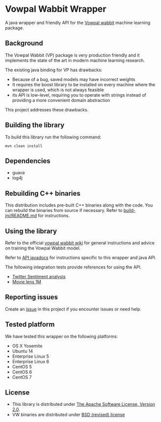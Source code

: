 Vowpal Wabbit Wrapper
====================
 
A java wrapper and friendly API for the [Vowpal wabbit](https://github.com/JohnLangford/vowpal_wabbit/wiki) machine learning package.
 
Background
----------
 
 
The Vowpal Wabbit (VP) package is very production friendly and it implements the state of the art in modern machine learning research.
 
The existing java binding for VP has drawbacks:
 
 - Because of a bug, saved models may have incorrect weights
 - It requires the boost library to be installed on every machine where the wrapper is used, which is not always feasible
 - its API is  low-level, requiring you to operate with strings instead of providing a more convenient domain abstraction
 
This project addresses these drawbacks.
 
Building the library
-----
 
To build this library run the following command:
 
```
mvn clean install
```
 
Dependencies
------------
 - guava
 - log4j
 
Rebuilding C++ binaries
----------------
 
This distribution includes pre-built C++ binaries along with the code.
You can rebuild the binaries from source if necessary. Refer to [build-jni/README.md](build-jni/README.md) for instructions.
 
 
Using the library
------
 
Refer to the official [vowpal wabbit wiki](https://github.com/JohnLangford/vowpal_wabbit/wiki) for general instructions and advice on training the Vowpal Wabbit model.
 
Refer to [API javadocs](http://opensource.indeedeng.io/vowpal-wabbit-java) for instructions specific to this wrapper and java API.
 
The following integration tests provide references for using the API.
 
 - [Twitter Sentiment analysis](src/test/java/com/indeed/vw/wrapper/integration/tests/TestOnTwitterSentimentDataset.java)
 - [Movie lens 1M](src/test/java/com/indeed/vw/wrapper/integration/tests/TestOnMovieLensDataset.java)
 
Reporting issues
--------
 
Create an [issue](https://github.com/indeedeng/vowpal-wabbit-java/issues) in this project if you encounter issues or need help.
 
Tested platform
---------------
 
We have tested this wrapper on the following platforms:
 
 - OS X Yosemite
 - Ubuntu 14
 - Enterprise Linux 5
 - Enterprise Linux 6
 - CentOS 5
 - CentOS 6
 - CentOS 7
 
License
-------
- This library is distributed under [The Apache Software License, Version 2.0](LICENSE).
- VW binaries are distributed under [BSD (revised) license](VW_LICENSE)

